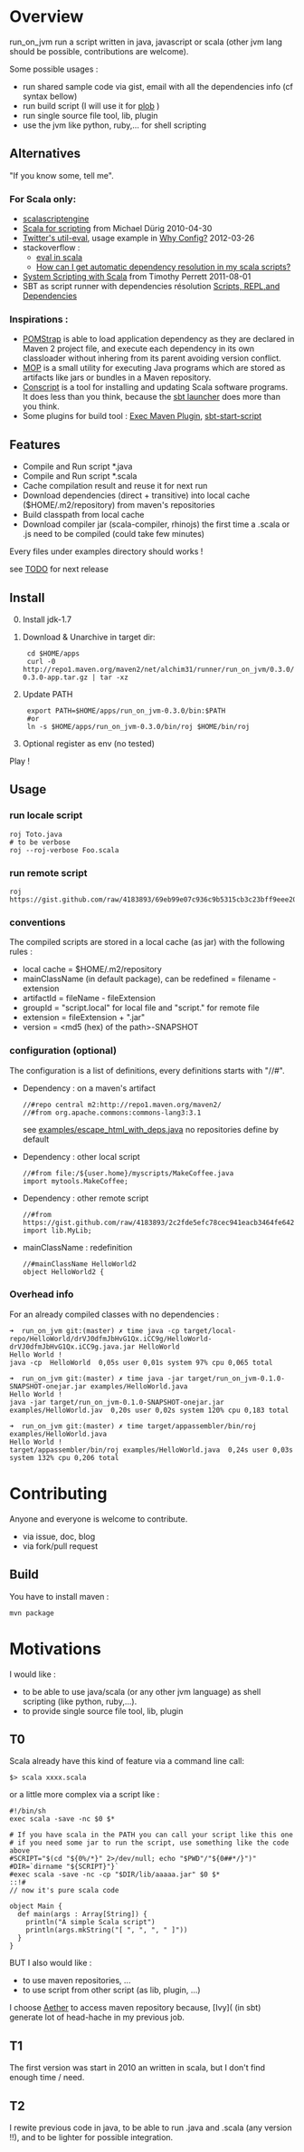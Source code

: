 # Overview

run_on_jvm run a script written in java, javascript or scala (other jvm lang should be possible, contributions are welcome).

Some possible usages :

* run shared sample code via gist, email with all the dependencies info (cf syntax bellow)
* run build script (I will use it for [plob](https://github.com/davidB/plob) )
* run single source file tool, lib, plugin
* use the jvm like python, ruby,... for shell scripting

## Alternatives

"If you know some, tell me".

### For Scala only:

* [scalascriptengine](http://code.google.com/p/scalascriptengine/)
* [Scala for scripting](http://fr.slideshare.net/day/15-5e-scripting-drig) from Michael Dürig 2010-04-30
* [Twitter's util-eval](https://github.com/twitter/util), usage example in [Why Config?](http://robey.lag.net/2012/03/26/why-config.html) 2012-03-26
* stackoverflow :
  * [eval in scala](http://stackoverflow.com/questions/1183645/eval-in-scala)
  * [How can I get automatic dependency resolution in my scala scripts?](http://stackoverflow.com/questions/7600189/how-can-i-get-automatic-dependency-resolution-in-my-scala-scripts)
* [System Scripting with Scala](http://timperrett.com/2011/08/01/system-scripting-with-scala/) from Timothy Perrett  2011-08-01
* SBT as script runner with dependencies résolution [Scripts, REPL,and Dependencies](http://www.scala-sbt.org/release/docs/Detailed-Topics/Scripts)

### Inspirations :

* [POMStrap](http://jfluid.com/) is able to load application dependency as they are declared in Maven 2 project file, and execute each dependency in its own classloader without inhering from its parent avoiding version conflict.
* [MOP](http://mop.fusesource.org/) is a small utility for executing Java programs which are stored as artifacts like jars or bundles in a Maven repository.
* [Conscript](https://github.com/n8han/conscript) is a tool for installing and updating Scala software programs. It does less than you think, because the [sbt launcher](https://github.com/harrah/xsbt/tree/0.13/launch) does more than you think.
* Some plugins for build tool : [Exec Maven Plugin](http://mojo.codehaus.org/exec-maven-plugin/), [sbt-start-script](https://github.com/sbt/sbt-start-script)

## Features

* Compile and Run script *.java
* Compile and Run script *.scala
* Cache compilation result and reuse it for next run
* Download dependencies (direct + transitive) into local cache ($HOME/.m2/repository) from maven's repositories
* Build classpath from local cache
* Download compiler jar (scala-compiler, rhinojs) the first time a .scala or .js need to be compiled (could take few minutes)

Every files under examples directory should works !

see [TODO](TODO.md) for next release

## Install

0. Install jdk-1.7
1. Download & Unarchive in target dir:

        cd $HOME/apps
        curl -0 http://repo1.maven.org/maven2/net/alchim31/runner/run_on_jvm/0.3.0/run_on_jvm-0.3.0-app.tar.gz | tar -xz

2. Update PATH

        export PATH=$HOME/apps/run_on_jvm-0.3.0/bin:$PATH
        #or
        ln -s $HOME/apps/run_on_jvm-0.3.0/bin/roj $HOME/bin/roj

3. Optional register as env (no tested)

Play !

## Usage

### run locale script

    roj Toto.java
    # to be verbose
    roj --roj-verbose Foo.scala

### run remote script

    roj https://gist.github.com/raw/4183893/69eb99e07c936c9b5315cb3c23bff9eee20d7c5a/HelloWorld.java

### conventions

The compiled scripts are stored in a local cache (as jar) with the following rules :

* local cache = $HOME/.m2/repository
* mainClassName (in default package), can be redefined = filename - extension 
* artifactId = fileName - fileExtension
* groupId = "script.local" for local file and "script.<hostname>" for remote file
* extension = fileExtension + ".jar"
* version = <md5 (hex) of the path>-SNAPSHOT

### configuration (optional)

The configuration is a list of definitions, every definitions starts with "//#".

* Dependency : on a maven's artifact

      //#repo central m2:http://repo1.maven.org/maven2/
      //#from org.apache.commons:commons-lang3:3.1

  see [examples/escape_html_with_deps.java](examples/escape_html_with_deps.java)
  no repositories define by default    
* Dependency : other local script

      //#from file:/${user.home}/myscripts/MakeCoffee.java
      import mytools.MakeCoffee;

* Dependency : other remote script

      //#from https://gist.github.com/raw/4183893/2c2fde5efc78cec941eacb3464fe642d621b0e7d/MyLib.java
      import lib.MyLib;

* mainClassName : redefinition

      //#mainClassName HelloWorld2
      object HelloWorld2 {


### Overhead info

For an already compiled classes with no dependencies :

    ➜  run_on_jvm git:(master) ✗ time java -cp target/local-repo/HelloWorld/drVJ0dfmJbHvG1Qx.iCC9g/HelloWorld-drVJ0dfmJbHvG1Qx.iCC9g.java.jar HelloWorld
    Hello World !
    java -cp  HelloWorld  0,05s user 0,01s system 97% cpu 0,065 total

    ➜  run_on_jvm git:(master) ✗ time java -jar target/run_on_jvm-0.1.0-SNAPSHOT-onejar.jar examples/HelloWorld.java
    Hello World !
    java -jar target/run_on_jvm-0.1.0-SNAPSHOT-onejar.jar examples/HelloWorld.jav  0,20s user 0,02s system 120% cpu 0,183 total

    ➜  run_on_jvm git:(master) ✗ time target/appassembler/bin/roj examples/HelloWorld.java
    Hello World !
    target/appassembler/bin/roj examples/HelloWorld.java  0,24s user 0,03s system 132% cpu 0,206 total


# Contributing

Anyone and everyone is welcome to contribute.

* via issue, doc, blog
* via fork/pull request

## Build

You have to install maven :

    mvn package

# Motivations

I would like :
* to be able to use java/scala (or any other jvm language) as shell scripting (like python, ruby,...).
* to provide single source file tool, lib, plugin

## T0

Scala already have this kind of feature via a command line call:

    $> scala xxxx.scala

or a little more complex via a script like :

	#!/bin/sh
	exec scala -save -nc $0 $*

	# If you have scala in the PATH you can call your script like this one
	# if you need some jar to run the script, use something like the code above
	#SCRIPT="$(cd "${0%/*}" 2>/dev/null; echo "$PWD"/"${0##*/}")"
	#DIR=`dirname "${SCRIPT}"}`
	#exec scala -save -nc -cp "$DIR/lib/aaaaa.jar" $0 $*
	::!#
	// now it's pure scala code

	object Main {
	  def main(args : Array[String]) {
	    println("A simple Scala script")
	    println(args.mkString("[ ", ", ", " ]"))
	  }
	}

BUT I also would like :
* to use maven repositories, ...
* to use script from other script (as lib, plugin, ...)

I choose [Aether](http://wiki.eclipse.org/Aether) to access maven repository because, [Ivy]( (in sbt) generate lot of head-hache in my previous job.

## T1

The first version was start in 2010 an written in scala, but I don't find enough time / need.

## T2

I rewite previous code in java, to be able to run .java and .scala (any version !!), and to be lighter for possible integration.
